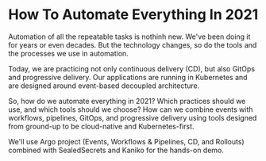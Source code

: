 # How To Automate Everything In 2021

Automation of all the repeatable tasks is nothinh new. We've been doing it for years or even decades. But the technology changes, so do the tools and the processes we use in automation.

Today, we are practicing not only continuous delivery (CD), but also GitOps and progressive delivery. Our applications are running in Kubernetes and are designed around event-based decoupled architecture.

So, how do we automate everything in 2021? Which practices should we use, and which tools should we choose? How can we combine events with workflows, pipelines, GitOps, and progressive delivery using tools designed from ground-up to be cloud-native and Kubernetes-first.

We'll use Argo project (Events, Workflows & Pipelines, CD, and Rollouts) combined with SealedSecrets and Kaniko for the hands-on demo.